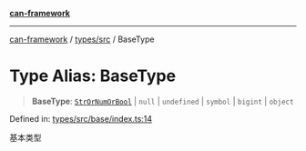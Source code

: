[**can-framework**](../../../README.md)

***

[can-framework](../../../modules.md) / [types/src](../README.md) / BaseType

# Type Alias: BaseType

> **BaseType**: [`StrOrNumOrBool`](StrOrNumOrBool.md) \| `null` \| `undefined` \| `symbol` \| `bigint` \| `object`

Defined in: [types/src/base/index.ts:14](https://github.com/acanowl/acanowl-framework/blob/c79152f4a5639ba2e312f011a139bf95a1b76935/packages/types/src/base/index.ts#L14)

基本类型
